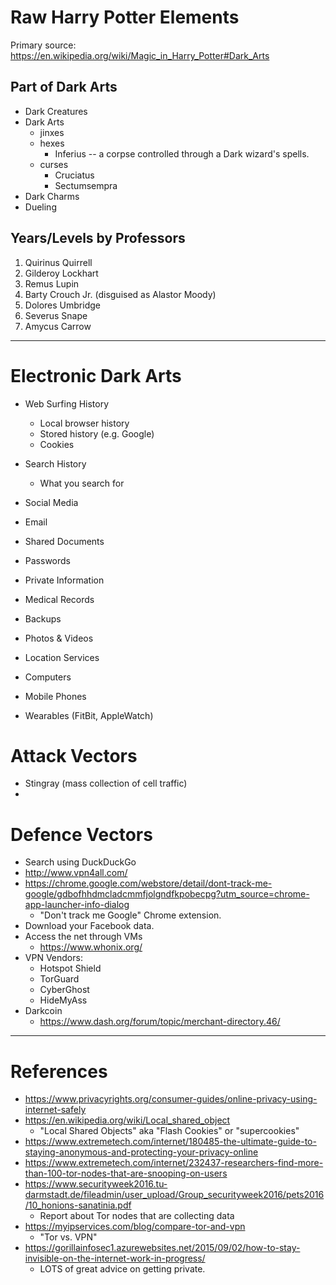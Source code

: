 # Raw Harry Potter Elements

Primary source: https://en.wikipedia.org/wiki/Magic_in_Harry_Potter#Dark_Arts

## Part of Dark Arts

- Dark Creatures
- Dark Arts
  - jinxes
  - hexes
    - Inferius -- a corpse controlled through a Dark wizard's spells.
  - curses
    - Cruciatus
    - Sectumsempra
- Dark Charms
- Dueling


## Years/Levels by Professors

1. Quirinus Quirrell
2. Gilderoy Lockhart
3. Remus Lupin
4. Barty Crouch Jr. (disguised as Alastor Moody)
5. Dolores Umbridge
6. Severus Snape
7. Amycus Carrow

----

# Electronic Dark Arts

- Web Surfing History
  - Local browser history
  - Stored history (e.g. Google)
  - Cookies

- Search History
  - What you search for
- Social Media
- Email
- Shared Documents
- Passwords
- Private Information
- Medical Records
- Backups
- Photos & Videos
- Location Services

- Computers
- Mobile Phones
- Wearables (FitBit, AppleWatch)

# Attack Vectors

- Stingray (mass collection of cell traffic)
-

# Defence Vectors

- Search using DuckDuckGo
- http://www.vpn4all.com/
- https://chrome.google.com/webstore/detail/dont-track-me-google/gdbofhhdmcladcmmfjolgndfkpobecpg?utm_source=chrome-app-launcher-info-dialog
  - "Don't track me Google" Chrome extension.
- Download your Facebook data.
- Access the net through VMs
  - https://www.whonix.org/
- VPN Vendors:
  - Hotspot Shield
  - TorGuard
  - CyberGhost
  - HideMyAss
- Darkcoin
  - https://www.dash.org/forum/topic/merchant-directory.46/



----
# References

- https://www.privacyrights.org/consumer-guides/online-privacy-using-internet-safely
- https://en.wikipedia.org/wiki/Local_shared_object
  - "Local Shared Objects" aka "Flash Cookies" or "supercookies"
- https://www.extremetech.com/internet/180485-the-ultimate-guide-to-staying-anonymous-and-protecting-your-privacy-online
- https://www.extremetech.com/internet/232437-researchers-find-more-than-100-tor-nodes-that-are-snooping-on-users
- https://www.securityweek2016.tu-darmstadt.de/fileadmin/user_upload/Group_securityweek2016/pets2016/10_honions-sanatinia.pdf
  - Report about Tor nodes that are collecting data
- https://myipservices.com/blog/compare-tor-and-vpn
  - "Tor vs. VPN"
- https://gorillainfosec1.azurewebsites.net/2015/09/02/how-to-stay-invisible-on-the-internet-work-in-progress/
  - LOTS of great advice on getting private.


